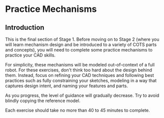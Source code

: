 # Practice Mechanisms
## Introduction

This is the final section of Stage 1. Before moving on to Stage 2 (where you will learn mechanism design and be introduced to a variety of COTS parts and concepts), you will need to complete some practice mechanisms to practice your CAD skills. 

For simplicity, these mechanisms will be modeled out-of-context of a full robot. For these exercises, don't think too hard about the design behind them. Instead, focus on refining your CAD techniques and following best practices such as fully constraining your sketches, modeling in a way that captures design intent, and naming your features and parts. 

As you progress, the level of guidance will gradually decrease. Try to avoid blindly copying the reference model.

Each exercise should take no more than 40 to 45 minutes to complete.

<!-- The following is just notes that can be used in the final content of the page.

Remember, practice is essential – the more CAD models you create, the more proficient and efficient you'll become. Using keyboard shortcuts can significantly accelerate your CAD workflow. Be attentive to best practices to avoid developing any bad habits.

These mechanisms will not be designed in the context of a robot and are purely for practicing relevant CAD skills for FRC, so an intelligent origin will not be used. It will be used again in stage 2 though because whole subsystems should always be designed in the context of a robot using a larger collection of layout sketches.

Though the mechanisms will not be designed in the context of a robot, maintaining good top-down design workflow and utilizing intelligent origins will be extremely useful still. Make sure to use layout sketches like the ones used for the gearboxes in 1B and the drivetrain in 1C to guide the design of the practice mechanisms. A layout sketch workflow will be useful no matter the scale, as you can define most of your important dimensions there, ready to be easily changed if needed. The origin of your part studio and assembly should be consistent as well. You can use the origin cube + insert/group/fastenToOrigin assembly insertion method to make things really easy.

In Stage 2, you will begin to model robot mechanisms using all the skills you have learned in Stage 0 and Stage 1! This will teach mechanism design, the purpose and correct usage of some COTS parts and power transmission techniques used in some of these practice mechanisms


Change this feedback form out and add one at the end of each section? Or do that but keep this one and edit the questions a bit and add one at the end of stage 2, since there's useful content here like the time it takes to complete it that we maybe wouldn't get from the smaller feedback forms? Idk I'll figure this out
Optionally, please fill out [this feedback form](https://forms.gle/J1QNvRkvpi7xyfuU8 "Learning Course Feedback Form"){:target="_blank"} about stages 0 and 1. -->